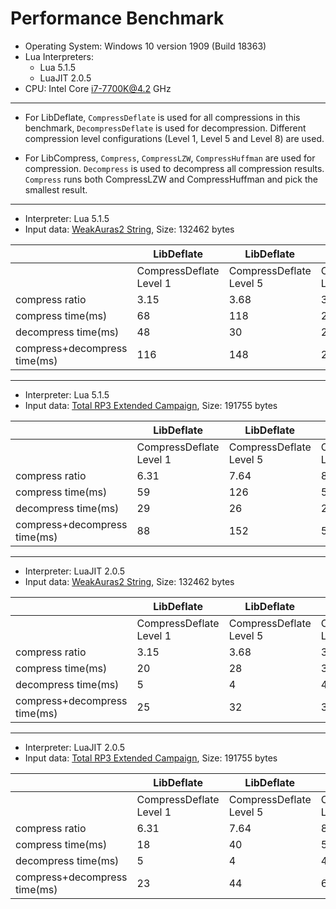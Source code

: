 # Performance Benchmark

+ Operating System: Windows 10 version 1909 (Build 18363)
+ Lua Interpreters:
  + Lua 5.1.5
  + LuaJIT 2.0.5
+ CPU: Intel Core i7-7700K@4.2 GHz

---

+ For LibDeflate, `CompressDeflate` is used for all compressions in this benchmark, `DecompressDeflate` is used for decompression. Different compression level configurations (Level 1, Level 5 and Level 8) are used.

+ For LibCompress, `Compress`, `CompressLZW`, `CompressHuffman` are used for
compression. `Decompress` is used to decompress all compression results.
`Compress` runs both CompressLZW and CompressHuffman and pick the smallest result.

---

+ Interpreter: Lua 5.1.5
+ Input data: [WeakAuras2 String](https://raw.githubusercontent.com/SafeteeWoW/LibDeflate/master/tests/data/warlockWeakAuras.txt), Size: 132462 bytes

<table>
<thead>
<tr>
<th></th>
<th>LibDeflate</th>
<th>LibDeflate</th>
<th>LibDeflate</th>
<th>LibCompress</th>
<th>LibCompress</th>
<th>LibCompress</th>
</tr>
</thead>
<tbody>
<tr>
<td></td>
<td>CompressDeflate Level 1</td>
<td>CompressDeflate Level 5</td>
<td>CompressDeflate Level 8</td>
<td>Compress</td>
<td>CompressLZW</td>
<td>CompressHuffman</td>
</tr>
<tr>
<td>compress ratio</td>
<td>3.15</td>
<td>3.68</td>
<td>3.71</td>
<td>1.36</td>
<td>1.20</td>
<td>1.36</td>
</tr>
<tr>
<td>compress time(ms)</td>
<td>68</td>
<td>118</td>
<td>208</td>
<td>111</td>
<td>52</td>
<td>50</td>
</tr>
<tr>
<td>decompress time(ms)</td>
<td>48</td>
<td>30</td>
<td>27</td>
<td>55</td>
<td>26</td>
<td>59</td>
</tr>
<tr>
<td>compress+decompress time(ms)</td>
<td>116</td>
<td>148</td>
<td>235</td>
<td>166</td>
<td>78</td>
<td>109</td>
</tr>
</tbody>
</table>

---

+ Interpreter: Lua 5.1.5
+ Input data: [Total RP3 Extended Campaign](https://raw.githubusercontent.com/SafeteeWoW/LibDeflate/master/tests/data/totalrp3.txt), Size: 191755 bytes

<table>
<thead>
<tr>
<th></th>
<th>LibDeflate</th>
<th>LibDeflate</th>
<th>LibDeflate</th>
<th>LibCompress</th>
<th>LibCompress</th>
<th>LibCompress</th>
</tr>
</thead>
<tbody>
<tr>
<td></td>
<td>CompressDeflate Level 1</td>
<td>CompressDeflate Level 5</td>
<td>CompressDeflate Level 8</td>
<td>Compress</td>
<td>CompressLZW</td>
<td>CompressHuffman</td>
</tr>
<tr>
<td>compress ratio</td>
<td>6.31</td>
<td>7.64</td>
<td>8.14</td>
<td>2.33</td>
<td>2.33</td>
<td>1.63</td>
</tr>
<tr>
<td>compress time(ms)</td>
<td>59</td>
<td>126</td>
<td>523</td>
<td>119</td>
<td>51</td>
<td>64</td>
</tr>
<tr>
<td>decompress time(ms)</td>
<td>29</td>
<td>26</td>
<td>26</td>
<td>18</td>
<td>19</td>
<td>81</td>
</tr>
<tr>
<td>compress+decompress time(ms)</td>
<td>88</td>
<td>152</td>
<td>549</td>
<td>137</td>
<td>70</td>
<td>145</td>
</tr>
</tbody>
</table>

---

+ Interpreter: LuaJIT 2.0.5
+ Input data: [WeakAuras2 String](https://raw.githubusercontent.com/SafeteeWoW/LibDeflate/master/tests/data/warlockWeakAuras.txt), Size: 132462 bytes

<table>
<thead>
<tr>
<th></th>
<th>LibDeflate</th>
<th>LibDeflate</th>
<th>LibDeflate</th>
<th>LibCompress</th>
<th>LibCompress</th>
<th>LibCompress</th>
</tr>
</thead>
<tbody>
<tr>
<td></td>
<td>CompressDeflate Level 1</td>
<td>CompressDeflate Level 5</td>
<td>CompressDeflate Level 8</td>
<td>Compress</td>
<td>CompressLZW</td>
<td>CompressHuffman</td>
</tr>
<tr>
<td>compress ratio</td>
<td>3.15</td>
<td>3.68</td>
<td>3.71</td>
<td>1.36</td>
<td>1.20</td>
<td>1.36</td>
</tr>
<tr>
<td>compress time(ms)</td>
<td>20</td>
<td>28</td>
<td>31</td>
<td>25</td>
<td>27</td>
<td>4</td>
</tr>
<tr>
<td>decompress time(ms)</td>
<td>5</td>
<td>4</td>
<td>4</td>
<td>8</td>
<td>7</td>
<td>8</td>
</tr>
<tr>
<td>compress+decompress time(ms)</td>
<td>25</td>
<td>32</td>
<td>35</td>
<td>33</td>
<td>34</td>
<td>12</td>
</tr>
</tbody>
</table>

---

+ Interpreter: LuaJIT 2.0.5
+ Input data: [Total RP3 Extended Campaign](https://raw.githubusercontent.com/SafeteeWoW/LibDeflate/master/tests/data/totalrp3.txt), Size: 191755 bytes

<table>
<thead>
<tr>
<th></th>
<th>LibDeflate</th>
<th>LibDeflate</th>
<th>LibDeflate</th>
<th>LibCompress</th>
<th>LibCompress</th>
<th>LibCompress</th>
</tr>
</thead>
<tbody>
<tr>
<td></td>
<td>CompressDeflate Level 1</td>
<td>CompressDeflate Level 5</td>
<td>CompressDeflate Level 8</td>
<td>Compress</td>
<td>CompressLZW</td>
<td>CompressHuffman</td>
</tr>
<tr>
<td>compress ratio</td>
<td>6.31</td>
<td>7.64</td>
<td>8.14</td>
<td>2.33</td>
<td>2.33</td>
<td>1.63</td>
</tr>
<tr>
<td>compress time(ms)</td>
<td>18</td>
<td>40</td>
<td>59</td>
<td>27</td>
<td>18</td>
<td>5</td>
</tr>
<tr>
<td>decompress time(ms)</td>
<td>5</td>
<td>4</td>
<td>4</td>
<td>3</td>
<td>3</td>
<td>11</td>
</tr>
<tr>
<td>compress+decompress time(ms)</td>
<td>23</td>
<td>44</td>
<td>63</td>
<td>30</td>
<td>21</td>
<td>16</td>
</tr>
</tbody>
</table>
